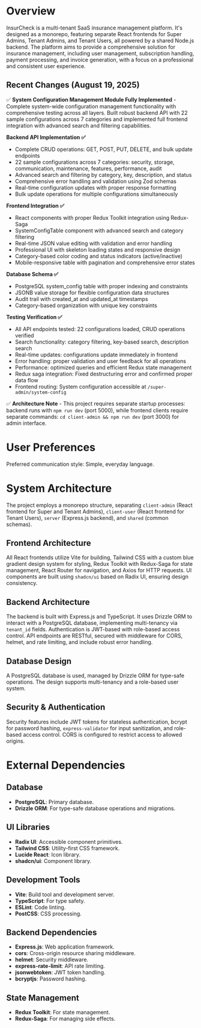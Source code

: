 # Overview
InsurCheck is a multi-tenant SaaS insurance management platform. It's designed as a monorepo, featuring separate React frontends for Super Admins, Tenant Admins, and Tenant Users, all powered by a shared Node.js backend. The platform aims to provide a comprehensive solution for insurance management, including user management, subscription handling, payment processing, and invoice generation, with a focus on a professional and consistent user experience.

## Recent Changes (August 19, 2025)
✅ **System Configuration Management Module Fully Implemented** - Complete system-wide configuration management functionality with comprehensive testing across all layers. Built robust backend API with 22 sample configurations across 7 categories and implemented full frontend integration with advanced search and filtering capabilities.

**Backend API Implementation ✅**
- Complete CRUD operations: GET, POST, PUT, DELETE, and bulk update endpoints
- 22 sample configurations across 7 categories: security, storage, communication, maintenance, features, performance, audit
- Advanced search and filtering by category, key, description, and status
- Comprehensive error handling and validation using Zod schemas
- Real-time configuration updates with proper response formatting
- Bulk update operations for multiple configurations simultaneously

**Frontend Integration ✅**
- React components with proper Redux Toolkit integration using Redux-Saga
- SystemConfigTable component with advanced search and category filtering
- Real-time JSON value editing with validation and error handling
- Professional UI with skeleton loading states and responsive design
- Category-based color coding and status indicators (active/inactive)
- Mobile-responsive table with pagination and comprehensive error states

**Database Schema ✅**
- PostgreSQL system_config table with proper indexing and constraints
- JSONB value storage for flexible configuration data structures
- Audit trail with created_at and updated_at timestamps
- Category-based organization with unique key constraints

**Testing Verification ✅**
- All API endpoints tested: 22 configurations loaded, CRUD operations verified
- Search functionality: category filtering, key-based search, description search
- Real-time updates: configurations update immediately in frontend
- Error handling: proper validation and user feedback for all operations
- Performance: optimized queries and efficient Redux state management
- Redux saga integration: Fixed destructuring error and confirmed proper data flow
- Frontend routing: System configuration accessible at `/super-admin/system-config`

✅ **Architecture Note** - This project requires separate startup processes: backend runs with `npm run dev` (port 5000), while frontend clients require separate commands: `cd client-admin && npm run dev` (port 3000) for admin interface.

# User Preferences
Preferred communication style: Simple, everyday language.

# System Architecture
The project employs a monorepo structure, separating `client-admin` (React frontend for Super and Tenant Admins), `client-user` (React frontend for Tenant Users), `server` (Express.js backend), and `shared` (common schemas).

## Frontend Architecture
All React frontends utilize Vite for building, Tailwind CSS with a custom blue gradient design system for styling, Redux Toolkit with Redux-Saga for state management, React Router for navigation, and Axios for HTTP requests. UI components are built using `shadcn/ui` based on Radix UI, ensuring design consistency.

## Backend Architecture
The backend is built with Express.js and TypeScript. It uses Drizzle ORM to interact with a PostgreSQL database, implementing multi-tenancy via `tenant_id` fields. Authentication is JWT-based with role-based access control. API endpoints are RESTful, secured with middleware for CORS, helmet, and rate limiting, and include robust error handling.

## Database Design
A PostgreSQL database is used, managed by Drizzle ORM for type-safe operations. The design supports multi-tenancy and a role-based user system.

## Security & Authentication
Security features include JWT tokens for stateless authentication, bcrypt for password hashing, `express-validator` for input sanitization, and role-based access control. CORS is configured to restrict access to allowed origins.

# External Dependencies

## Database
- **PostgreSQL**: Primary database.
- **Drizzle ORM**: For type-safe database operations and migrations.

## UI Libraries
- **Radix UI**: Accessible component primitives.
- **Tailwind CSS**: Utility-first CSS framework.
- **Lucide React**: Icon library.
- **shadcn/ui**: Component library.

## Development Tools
- **Vite**: Build tool and development server.
- **TypeScript**: For type safety.
- **ESLint**: Code linting.
- **PostCSS**: CSS processing.

## Backend Dependencies
- **Express.js**: Web application framework.
- **cors**: Cross-origin resource sharing middleware.
- **helmet**: Security middleware.
- **express-rate-limit**: API rate limiting.
- **jsonwebtoken**: JWT token handling.
- **bcryptjs**: Password hashing.

## State Management
- **Redux Toolkit**: For state management.
- **Redux-Saga**: For managing side effects.